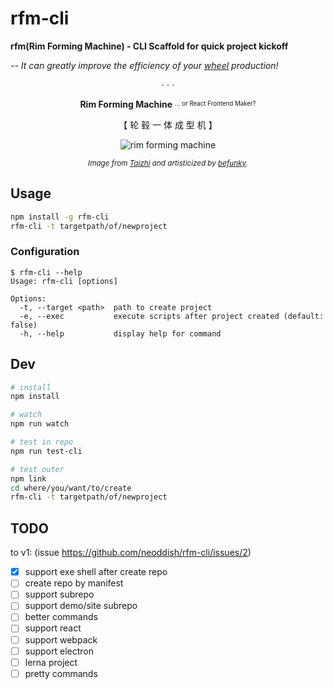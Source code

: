 # rfm-cli

**rfm(Rim Forming Machine) - CLI Scaffold for quick project kickoff**

_-- It can greatly improve the efficiency of your [wheel](https://en.wikipedia.org/wiki/Reinventing_the_wheel) production!_

<div align="center">
  <p>· · ·</p>
  <p><b>Rim Forming Machine</b> <sup><sub>... or React Frontend Maker?</sub></sup></p>
  <p>【 轮 毂 一 体 成 型 机 】</p>
  <img src="https://user-images.githubusercontent.com/6898060/166718450-b073cb24-15a9-463e-8d74-0af34e95aecd.png" alt="rim forming machine">
  <p><sup><i>Image from <a href="http://wheel-machinery.com/2-2-roll-forming-machine.html">Taizhi</a> and artisticized by <a href="https://www.befunky.com/">befunky</a>.</i></sup></p>
</div>

## Usage

```bash
npm install -g rfm-cli
rfm-cli -t targetpath/of/newproject
```

### Configuration

```text
$ rfm-cli --help
Usage: rfm-cli [options]

Options:
  -t, --target <path>  path to create project
  -e, --exec           execute scripts after project created (default: false)
  -h, --help           display help for command
```

## Dev

```bash
# install
npm install

# watch
npm run watch

# test in repo
npm run test-cli

# test outer
npm link
cd where/you/want/to/create
rfm-cli -t targetpath/of/newproject
```

## TODO

to v1: (issue <https://github.com/neoddish/rfm-cli/issues/2>)

* [x] support exe shell after create repo
* [ ] create repo by manifest
* [ ] support subrepo
* [ ] support demo/site subrepo
* [ ] better commands
* [ ] support react
* [ ] support webpack
* [ ] support electron
* [ ] lerna project
* [ ] pretty commands
